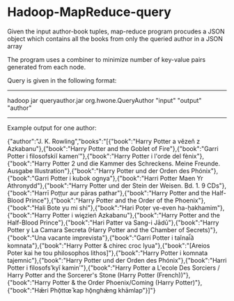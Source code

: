 Hadoop-MapReduce-query
======================

Given the input author-book tuples, map-reduce program procudes a JSON object which contains all the books from only the queried author in a JSON array


The program uses a combiner to minimize number of key-value pairs generated from each node.


Query is given in the following format:

***********************************************

hadoop jar queryauthor.jar org.hwone.QueryAuthor "input" "output" "author"

************************************************

Example output for one author:

{"author":"J. K. Rowling","books":"[{"book":"Harry Potter a vězeň z Azkabanu"},{"book":"Harry Potter and the Goblet of Fire"},{"book":"Garri Potter i filosofskiĭ kamenʹ"},{"book":"Harry Potter i l'orde del fènix"},{"book":"Harry Potter 2 und die Kammer des Schreckens. Meine Freunde. Ausgabe Illustration"},{"book":"Harry Potter und der Orden des Phónix"},{"book":"Garri Potter i kubok ognya"},{"book":"Harri Potter Maen Yr Athronydd"},{"book":"Harry Potter und der Stein der Weisen.  Bd. 1.  9 CDs"},{"book":"Harrī Poṭṭur aur pāras pathar"},{"book":"Harry Potter and the Half-Blood Prince"},{"book":"Harry Potter and the Order of the Phoenix"},{"book":"Hali Bote yu mi shi"},{"book":"Hari Poṭer ṿe-even ha-ḥakhamim"},{"book":"Harry Potter i więzień Azkabanu"},{"book":"Harry Potter and the Half-Blood Prince"},{"book":"Hari Patter va Sang-i Jādū"},{"book":"Harry Potter y La Camara Secreta (Harry Potter and the Chamber of Secrets)"},{"book":"Una vacante imprevista"},{"book":"Garri Potter i taĭnai︠a︡ komnata"},{"book":"Harry Potter & chirec croc lyua"},{"book":"[Areios Poter kai he tou philosophos lithos]"},{"book":"Harry Potter i komnata tajemnic"},{"book":"Harry Potter und der Orden des Phónix"},{"book":"Harri Potter i filosofsʹkyĭ kaminʹ"},{"book":"Harry Potter a L'ecole Des Sorciers / Harry Potter and the Sorcerer's Stone (Harry Potter (French))"},{"book":"Harry Potter & the Order Phoenix/Coming (Harry Potter)"},{"book":"Hǣri Phō̜ttœ̄ kap hō̜nghǣng khāmlap"}]"}

